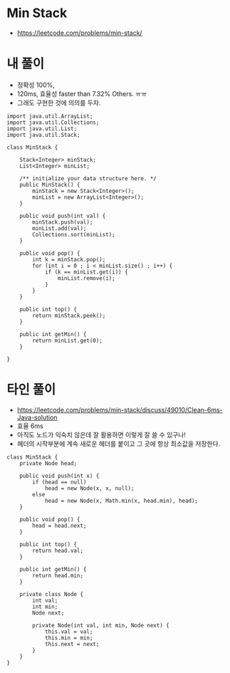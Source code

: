 # Min Stack
- https://leetcode.com/problems/min-stack/


# 내 풀이
- 정확성 100%, 
- 120ms, 효율성 faster than 7.32% Others. ㅠㅠ
- 그래도 구현한 것에 의의를 두자.
```
import java.util.ArrayList;
import java.util.Collections;
import java.util.List;
import java.util.Stack;

class MinStack {

    Stack<Integer> minStack;
    List<Integer> minList;

    /** initialize your data structure here. */
    public MinStack() {
        minStack = new Stack<Integer>();
        minList = new ArrayList<Integer>();
    }

    public void push(int val) {
        minStack.push(val);
        minList.add(val);
        Collections.sort(minList);
    }

    public void pop() {
        int k = minStack.pop();
        for (int i = 0 ; i < minList.size() ; i++) {
            if (k == minList.get(i)) {
                minList.remove(i);
            }
        }
    }

    public int top() {
        return minStack.peek();
    }

    public int getMin() {
        return minList.get(0);
    }

}

```
# 타인 풀이
- https://leetcode.com/problems/min-stack/discuss/49010/Clean-6ms-Java-solution
- 효율 6ms 
- 아직도 노드가 익숙치 않은데 잘 활용하면 이렇게 잘 쓸 수 있구나! 
- 헤더의 시작부분에 계속 새로운 헤더를 붙이고 그 곳에 항상 최소값을 저장한다.
```
class MinStack {
	private Node head;
        
    public void push(int x) {
        if (head == null) 
            head = new Node(x, x, null);
        else 
            head = new Node(x, Math.min(x, head.min), head);
    }
    
    public void pop() {
        head = head.next;
    }
    
    public int top() {
        return head.val;
    }
    
    public int getMin() {
        return head.min;
    }
        
    private class Node {
        int val;
        int min;
        Node next;
            
        private Node(int val, int min, Node next) {
            this.val = val;
            this.min = min;
            this.next = next;
        }
    }
}
```